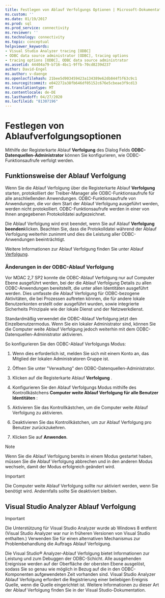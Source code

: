 ```yaml
---
title: Festlegen von Ablauf Verfolgungs Optionen | Microsoft-Dokumentation
ms.custom: ''
ms.date: 01/19/2017
ms.prod: sql
ms.prod_service: connectivity
ms.reviewer: ''
ms.technology: connectivity
ms.topic: conceptual
helpviewer_keywords:
- Visual Studio Analyzer tracing [ODBC]
- ODBC data source administrator [ODBC], tracing options
- tracing options [ODBC], ODBC data source administrator
ms.assetid: 44404a79-b716-4bc1-9ffb-70cd8239d237
author: David-Engel
ms.author: v-daenge
ms.openlocfilehash: 21bee5d903459423a134389e62db844f5f63c9c1
ms.sourcegitcommit: e042272a38fb646df05152c676e5cbeae3f9cd13
ms.translationtype: MT
ms.contentlocale: de-DE
ms.lasthandoff: 04/27/2020
ms.locfileid: "81307196"
---
```

# <a name="setting-tracing-options"></a>Festlegen von Ablaufverfolgungsoptionen
Mithilfe der Registerkarte Ablauf **Verfolgung** des Dialog Felds **ODBC-Datenquellen-Administrator** können Sie konfigurieren, wie ODBC-Funktionsaufrufe verfolgt werden.  
  
## <a name="how-tracing-works"></a>Funktionsweise der Ablauf Verfolgung  
 Wenn Sie die Ablauf Verfolgung über die Registerkarte Ablauf **Verfolgung** starten, protokolliert der Treiber-Manager alle ODBC-Funktionsaufrufe für alle anschließenden Anwendungen. ODBC-Funktionsaufrufe von Anwendungen, die vor dem Start der Ablauf Verfolgung ausgeführt werden, werden nicht protokolliert. ODBC-Funktionsaufrufe werden in einer von Ihnen angegebenen Protokolldatei aufgezeichnet.  
  
 Die Ablauf Verfolgung wird erst beendet, wenn Sie auf Ablauf **Verfolgung beenden**klicken. Beachten Sie, dass die Protokolldatei während der Ablauf Verfolgung weiterhin zunimmt und dies die Leistung aller ODBC-Anwendungen beeinträchtigt.  
  
 Weitere Informationen zur Ablauf Verfolgung finden Sie unter Ablauf [Verfolgung](../../odbc/reference/develop-app/tracing.md).  
  
### <a name="changes-in-odbc-tracing"></a>Änderungen in der ODBC-Ablauf Verfolgung  
 Vor MDAC 2,7 SP2 konnte die ODBC-Ablauf Verfolgung nur auf Computer Ebene ausgeführt werden, bei der die Ablauf Verfolgung Details zu allen ODBC-Anwendungen bereitstellt, die unter allen Identitäten ausgeführt werden. Dies umfasste die Ablauf Verfolgung für ODBC-bezogene Aktivitäten, die bei Prozessen auftreten können, die für andere lokale Benutzerkonten erstellt oder ausgeführt wurden, sowie integrierte Sicherheits Prinzipale wie der lokale Dienst und der Netzwerkdienst.  
  
 Standardmäßig verwendet die ODBC-Ablauf Verfolgung jetzt den Einzelbenutzermodus. Wenn Sie ein lokaler Administrator sind, können Sie die Computer weite Ablauf Verfolgung jedoch weiterhin mit dem ODBC-Datenquellen-Administrator aktivieren.  
  
 So konfigurieren Sie den ODBC-Ablauf Verfolgungs Modus:  
  
1.  Wenn dies erforderlich ist, melden Sie sich mit einem Konto an, das Mitglied der lokalen Administratoren Gruppe ist.  
  
2.  Öffnen Sie unter "Verwaltung" den ODBC-Datenquellen-Administrator.  
  
3.  Klicken auf die Registerkarte Ablauf **Verfolgung** .  
  
4.  Konfigurieren Sie den Ablauf Verfolgungs Modus mithilfe des Kontrollkästchens **Computer weite Ablauf Verfolgung für alle Benutzer Identitäten** :  
  
5.  Aktivieren Sie das Kontrollkästchen, um die Computer weite Ablauf Verfolgung zu aktivieren.  
  
6.  Deaktivieren Sie das Kontrollkästchen, um zur Ablauf Verfolgung pro Benutzer zurückzukehren.  
  
7.  Klicken Sie auf **Anwenden**.  
  
> [!NOTE]  
>  Wenn Sie die Ablauf Verfolgung bereits in einem Modus gestartet haben, müssen Sie die Ablauf Verfolgung abbrechen und in den anderen Modus wechseln, damit der Modus erfolgreich geändert wird.  
  
> [!IMPORTANT]  
>  Die Computer weite Ablauf Verfolgung sollte nur aktiviert werden, wenn Sie benötigt wird. Andernfalls sollte Sie deaktiviert bleiben.  
  
## <a name="visual-studio-analyzer-tracing"></a>Visual Studio Analyzer Ablauf Verfolgung  
  
> [!IMPORTANT]  
>  Die Unterstützung für Visual Studio Analyzer wurde ab Windows 8 entfernt (Visual Studio Analyzer war nur in früheren Versionen von Visual Studio enthalten.) Verwenden Sie für einen alternativen Mechanismus zur Problembehandlung die Auftrags Ablauf Verfolgung.  
  
 Die Visual Studio® Analyzer-Ablauf Verfolgung bietet Informationen zur Leistung und zum Debuggen der ODBC-Schicht. Alle ausgehenden Ereignisse werden auf der Oberfläche der obersten Ebene ausgelöst, sodass Sie so genau wie möglich in Bezug auf die in den ODBC-Komponenten aufgewendeten Zeit vorhanden sind. Visual Studio Analyzer Ablauf Verfolgung erfordert die Registrierung einer beliebigen Ereignis Quelle, wenn die Quelle eingerichtet ist. Weitere Informationen zu dieser Art der Ablauf Verfolgung finden Sie in der Visual Studio-Dokumentation.
